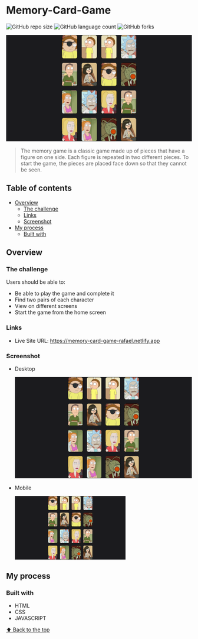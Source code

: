# Memory-Card-Game

![GitHub repo size](https://img.shields.io/github/repo-size/RafaelHDSV/Memory-Card-Game?style=for-the-badge)
![GitHub language count](https://img.shields.io/github/languages/count/RafaelHDSV/Memory-Card-Game?style=for-the-badge)
![GitHub forks](https://img.shields.io/github/forks/RafaelHDSV/Memory-Card-Game?style=for-the-badge)

<img src="images/desktop.png" alt="desktop.png">

> The memory game is a classic game made up of pieces that have a figure on one side. Each figure is repeated in two different pieces. To start the game, the pieces are placed face down so that they cannot be seen.

## Table of contents

- [Overview](#overview)
  - [The challenge](#the-challenge)
  - [Links](#links)
  - [Screenshot](#screenshot)
- [My process](#my-process)
  - [Built with](#built-with)

## Overview

### The challenge

Users should be able to:

- Be able to play the game and complete it
- Find two pairs of each character
- View on different screens
- Start the game from the home screen

### Links

- Live Site URL: https://memory-card-game-rafael.netlify.app

### Screenshot

  - Desktop
  
    ![](images/desktop.png)
    
  - Mobile
    
    <img src="images/desktop.png" alt="desktop.png" width="300px">

## My process

### Built with

- HTML
- CSS
- JAVASCRIPT

[⬆ Back to the top](#memory-card-game)<br>
